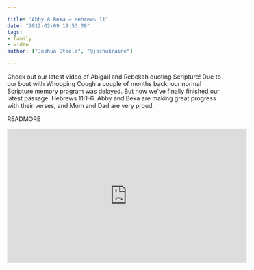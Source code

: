```yaml
---

title: "Abby & Beka – Hebrews 11"
date: "2012-02-09 19:53:09"
tags:
- family
- video
author: ["Joshua Steele", "@joshukraine"]

---
```


Check out our latest video of Abigail and Rebekah quoting Scripture! Due to our bout with Whooping Cough a couple of months back, our normal Scripture memory program was delayed. But now we've finally finished our latest passage: Hebrews 11:1-6. Abby and Beka are making great progress with their verses, and Mom and Dad are very proud.

READMORE

<iframe src="http://www.youtube.com/embed/UFzM_Ze0ehU" frameborder="0" width="560" height="315"></iframe>
